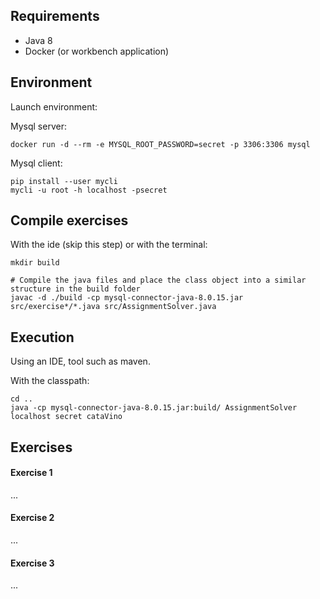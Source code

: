 ## Requirements

- Java 8
- Docker (or workbench application) 

## Environment

Launch environment:

Mysql server:

    docker run -d --rm -e MYSQL_ROOT_PASSWORD=secret -p 3306:3306 mysql
        
Mysql client:
    
    pip install --user mycli
    mycli -u root -h localhost -psecret

## Compile exercises

With the ide (skip this step) or with the terminal:

    mkdir build
    
    # Compile the java files and place the class object into a similar structure in the build folder
    javac -d ./build -cp mysql-connector-java-8.0.15.jar src/exercise*/*.java src/AssignmentSolver.java


## Execution

Using an IDE, tool such as maven. 

With the classpath:

    cd ..
    java -cp mysql-connector-java-8.0.15.jar:build/ AssignmentSolver localhost secret cataVino


## Exercises

#### Exercise 1
...
#### Exercise 2
...
#### Exercise 3
...
